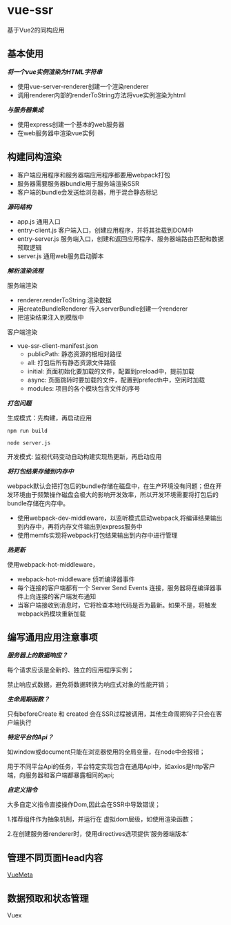 # vue-ssr

基于Vue2的同构应用

## 基本使用

***将一个vue实例渲染为HTML字符串***

* 使用vue-server-renderer创建一个渲染renderer
* 调用renderer内部的renderToString方法将vue实例渲染为html

***与服务器集成***

* 使用express创建一个基本的web服务器
* 在web服务器中渲染vue实例

## 构建同构渲染

* 客户端应用程序和服务器端应用程序都要用webpack打包
* 服务器需要服务器bundle用于服务端渲染SSR
* 客户端的bundle会发送给浏览器，用于混合静态标记

***源码结构***

* app.js 通用入口
* entry-client.js 客户端入口，创建应用程序，并将其挂载到DOM中
* entry-server.js 服务端入口，创建和返回应用程序、服务器端路由匹配和数据预取逻辑
* server.js 通用web服务启动脚本

***解析渲染流程***

服务端渲染

* renderer.renderToString 渲染数据
* 用createBundleRenderer 传入serverBundle创建一个renderer
* 把渲染结果注入到模版中

客户端渲染

* vue-ssr-client-manifest.json
  * publicPath: 静态资源的根相对路径
  * all: 打包后所有静态资源文件路径
  * initial: 页面初始化要加载的文件，配置到preload中，提前加载
  * async: 页面跳转时要加载的文件，配置到prefecth中，空闲时加载
  * modules: 项目的各个模块包含文件的序号

***打包问题***

生成模式：先构建，再启动应用

```
npm run build

node server.js
```

开发模式: 监视代码变动自动构建实现热更新，再启动应用

***将打包结果存储到内存中***

webpack默认会把打包后的bundle存储在磁盘中，在生产环境没有问题；但在开发环境由于频繁操作磁盘会极大的影响开发效率，所以开发环境需要将打包后的bundle存储在内存中。

* 使用webpack-dev-middleware，以监听模式启动webpack,将编译结果输出到内存中，再将内存文件输出到express服务中
* 使用memfs实现将webpack打包结果输出到内存中进行管理

***热更新***

使用webpack-hot-middleware，

* webpack-hot-middleware 侦听编译器事件
* 每个连接的客户端都有一个 Server Send Events 连接，服务器将在编译器事件上向连接的客户端发布通知
* 当客户端接收到消息时，它将检查本地代码是否为最新。如果不是，将触发webpack热模块重新加载

## 编写通用应用注意事项

***服务器上的数据响应？***

每个请求应该是全新的、独立的应用程序实例；

禁止响应式数据，避免将数据转换为响应式对象的性能开销；

***生命周期函数？***

只有beforeCreate 和 created 会在SSR过程被调用，其他生命周期钩子只会在客户端执行

***特定平台的Api？***

如window或document只能在浏览器使用的全局变量，在node中会报错；

用于不同平台Api的任务，平台特定实现包含在通用Api中，如axios是http客户端，向服务器和客户端都暴露相同的api;

***自定义指令***

大多自定义指令直接操作Dom,因此会在SSR中导致错误；

1.推荐组件作为抽象机制，并运行在 虚拟dom层级，如使用渲染函数；

2.在创建服务器renderer时，使用directives选项提供‘服务器端版本’

## 管理不同页面Head内容

[VueMeta](https://vue-meta.nuxtjs.org/)

## 数据预取和状态管理

Vuex
